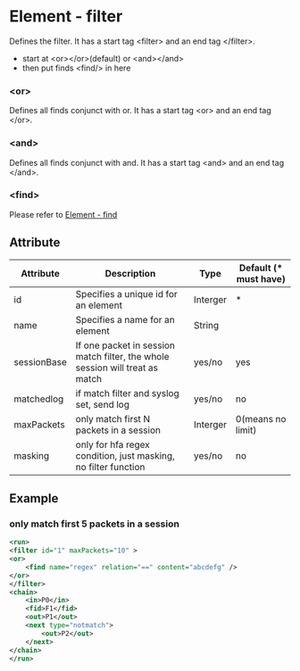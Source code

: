 # Element - filter
Defines the filter. 
It has a start tag &lt;filter&gt; and an end tag &lt;/filter&gt;.

- start at &lt;or&gt;&lt;/or&gt;(default) or &lt;and&gt;&lt;/and&gt;
- then put finds &lt;find/&gt; in here

### &lt;or&gt;
Defines all finds conjunct with or. 
It has a start tag &lt;or&gt; and an end tag &lt;/or&gt;.

### &lt;and&gt;
Defines all finds conjunct with and. 
It has a start tag &lt;and&gt; and an end tag &lt;/and&gt;.

### &lt;find&gt;
Please refer to [Element - find](find.md)

## Attribute
| Attribute | Description | Type | Default (* must have) |
|---|---|---|---|
| id | Specifies a unique id for an element | Interger | * |
| name | Specifies a name for an element | String | |
| sessionBase | If one packet in session match filter, the whole session will treat as match | yes/no | yes |
| matchedlog |if match filter and syslog set, send log | yes/no | no |
| maxPackets | only match first N packets in a session | Interger | 0(means no limit) |
| masking | only for hfa regex condition, just masking, no filter function | yes/no | no |

## Example

### only match first 5 packets in a session
```xml
<run>
<filter id="1" maxPackets="10" >
<or>
	<find name="regex" relation="==" content="abcdefg" />
</or>
</filter>
<chain>
	<in>P0</in>
	<fid>F1</fid>
	<out>P1</out>
	<next type="notmatch">
		<out>P2</out>
	</next>
</chain>
</run>
```
